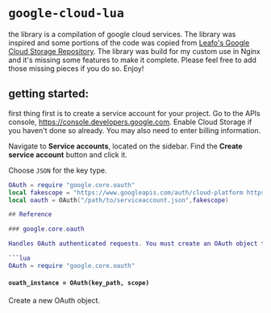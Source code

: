 # `google-cloud-lua`

the library is a compilation of google cloud services.
The library was inspired and some portions of the code was copied from [Leafo's Google Cloud Storage Repository](https://github.com/leafo/cloud_storage).
The library was build for my custom use in Nginx and it's missing some features to make it complete.
Please feel free to add those missing pieces if you do so. Enjoy!

## getting started:

first thing first is to create a service account for your project.
Go to the APIs console, <https://console.developers.google.com>. Enable
Cloud Storage if you haven't done so already. You may also need to enter
billing information.

Navigate to **Service accounts**, located on the sidebar. Find the **Create
service account** button and click it.


Choose `JSON` for the key type.


```lua
OAuth = require "google.core.oauth"
local fakescope = "https://www.googleapis.com/auth/cloud-platform https://www.googleapis.com/auth/fakeservice"
local oauth = OAuth("/path/to/serviceaccount.json",fakescope)

## Reference

### google.core.oauth

Handles OAuth authenticated requests. You must create an OAuth object to authenticate the requests.

```lua
OAuth = require "google.core.oauth"
```

#### `ouath_instance = OAuth(key_path, scope)`

Create a new OAuth object.